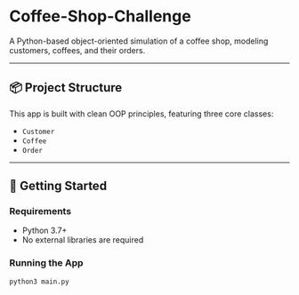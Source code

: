 # Coffee-Shop-Challenge

A Python-based object-oriented simulation of a coffee shop, modeling customers, coffees, and their orders.

---

## 📦 Project Structure

This app is built with clean OOP principles, featuring three core classes:

- `Customer`
- `Coffee`
- `Order`

---

## 🚀 Getting Started

### Requirements

- Python 3.7+
- No external libraries are required

### Running the App

```bash
python3 main.py
